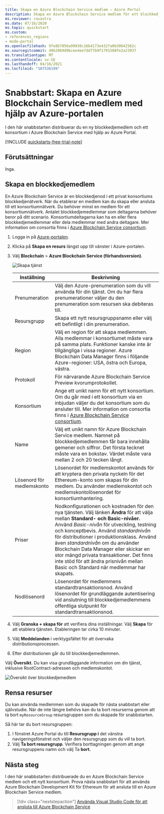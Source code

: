 ```yaml
---
title: Skapa en Azure Blockchain Service medlem – Azure Portal
description: Skapa en Azure Blockchain Service medlem för ett blockkedjekonsortium med hjälp av Azure Portal.
ms.reviewer: ravastra
ms.date: 07/16/2020
ms.topic: quickstart
ms.custom:
- references_regions
- mode-portal
ms.openlocfilehash: 9fe8b7856a99930c16b4173e432fa0b30642582c
ms.sourcegitcommit: 49b2069d9bcee4ee7dd77b9f1791588fe2a23937
ms.translationtype: MT
ms.contentlocale: sv-SE
ms.lasthandoff: 04/16/2021
ms.locfileid: "107536199"
---
```

# <a name="quickstart-create-an-azure-blockchain-service-blockchain-member-using-the-azure-portal"></a>Snabbstart: Skapa en Azure Blockchain Service-medlem med hjälp av Azure-portalen

I den här snabbstarten distribuerar du en ny blockkedjemedlem och ett konsortium i Azure Blockchain Service med hjälp av Azure Portal.

[!INCLUDE [quickstarts-free-trial-note](../../../includes/quickstarts-free-trial-note.md)]

## <a name="prerequisites"></a>Förutsättningar

Inga.

## <a name="create-a-blockchain-member"></a>Skapa en blockkedjemedlem

En Azure Blockchain Service är en blockkedjenod i ett privat konsortiums blockkedjenätverk. När du etablerar en medlem kan du skapa eller ansluta till ett konsortiumnätverk. Du behöver minst en medlem för ett konsortiumnätverk. Antalet blockkedjemedlemmar som deltagarna behöver beror på ditt scenario. Konsortiumdeltagarna kan ha en eller flera blockkedjemedlemmar eller dela medlemmar med andra deltagare. Mer information om consortia finns i [Azure Blockchain Service consortium](consortium.md).

1. Logga in på [Azure-portalen](https://portal.azure.com).
1. Klicka på **Skapa en resurs** längst upp till vänster i Azure-portalen.
1. Välj **Blockchain**  >  **Azure Blockchain Service (förhandsversion)**.

    ![Skapa tjänst](./media/create-member/create-member.png)

    Inställning | Beskrivning
    --------|------------
    Prenumeration | Välj den Azure-prenumeration som du vill använda för din tjänst. Om du har flera prenumerationer väljer du den prenumeration som resursen ska debiteras till.
    Resursgrupp | Skapa ett nytt resursgruppsnamn eller välj ett befintligt i din prenumeration.
    Region | Välj en region för att skapa medlemmen. Alla medlemmar i konsortiumet måste vara på samma plats. Funktioner kanske inte är tillgängliga i vissa regioner. Azure Blockchain Data Manager finns i följande Azure-regioner: USA, östra och Europa, västra.
    Protokoll | För närvarande Azure Blockchain Service Preview kvorumprotokollet.
    Konsortium | Ange ett unikt namn för ett nytt konsortium. Om du går med i ett konsortium via en inbjudan väljer du det konsortium som du ansluter till. Mer information om consortia finns i [Azure Blockchain Service consortium](consortium.md).
    Name | Välj ett unikt namn för Azure Blockchain Service medlem. Namnet på blockkedjemedlemmen får bara innehålla gemener och siffror. Det första tecknet måste vara en bokstav. Värdet måste vara mellan 2 och 20 tecken långt.
    Lösenord för medlemskonto | Lösenordet för medlemskontot används för att kryptera den privata nyckeln för det Ethereum-konto som skapas för din medlem. Du använder medlemskontot och medlemskontolösenordet för konsortiumhantering.
    Priser | Nodkonfigurationen och kostnaden för den nya tjänsten. Välj länken **Ändra** för att välja mellan **Standard-** **och Basic-nivåer.** Använd *Basic-nivån* för utveckling, testning och konceptbevis. Använd *standardnivån* för distributioner i produktionsklass. Använd även *standardnivån* om du använder Blockchain Data Manager eller skickar en stor mängd privata transaktioner. Det finns inte stöd för att ändra prisnivån mellan Basic och Standard när medlemmar har skapats.
    Nodlösenord | Lösenordet för medlemmens standardtransaktionsnod. Använd lösenordet för grundläggande autentisering vid anslutning till blockkedjemedlemmens offentliga slutpunkt för standardtransaktionsnod.

1. Välj **Granska + skapa för** att verifiera dina inställningar. Välj **Skapa** för att etablera tjänsten. Etableringen tar cirka 10 minuter.
1. Välj **Meddelanden** i verktygsfältet för att övervaka distributionsprocessen.
1. Efter distributionen går du till blockkedjemedlemmen.

Välj **Översikt.** Du kan visa grundläggande information om din tjänst, inklusive RootContract-adressen och medlemskontot.

![Översikt över blockkedjemedlem](./media/create-member/overview.png)

## <a name="clean-up-resources"></a>Rensa resurser

Du kan använda medlemmen som du skapade för nästa snabbstart eller självstudie. När de inte längre behövs kan du ta bort resurserna genom att ta bort `myResourceGroup` resursgruppen som du skapade för snabbstarten.

Så här tar du bort resursgruppen:

1. I fönstret Azure Portal du till **Resursgrupp i** det vänstra navigeringsfönstret och väljer den resursgrupp som du vill ta bort.
2. Välj **Ta bort resursgrupp**. Verifiera borttagningen genom att ange resursgruppens namn och välj Ta **bort.**

## <a name="next-steps"></a>Nästa steg

I den här snabbstarten distribuerade du en Azure Blockchain Service medlem och ett nytt konsortium. Prova nästa snabbstart för att använda Azure Blockchain Development Kit för Ethereum för att ansluta till en Azure Blockchain Service medlem.

> [!div class="nextstepaction"]
> [Använda Visual Studio Code för att ansluta till Azure Blockchain Service](connect-vscode.md)
